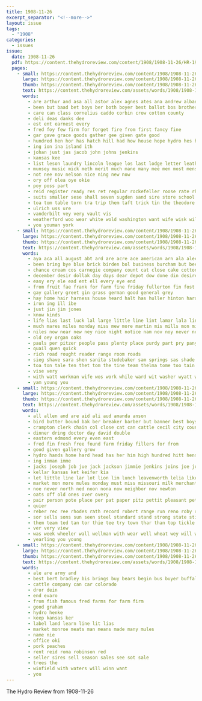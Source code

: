 ```yaml
---
title: 1908-11-26
excerpt_separator: "<!--more-->"
layout: issue
tags:
  - "1908"
categories:
  - issues
issue:
  date: 1908-11-26
  pdf: https://content.thehydroreview.com/content/1908/1908-11-26/HR-1908-11-26.pdf
  pages:
    - small: https://content.thehydroreview.com/content/1908/1908-11-26/small/HR-1908-11-26-01.jpg
      large: https://content.thehydroreview.com/content/1908/1908-11-26/large/HR-1908-11-26-01.jpg
      thumb: https://content.thehydroreview.com/content/1908/1908-11-26/thumbnails/HR-1908-11-26-01.jpg
      text: https://content.thehydroreview.com/assets/words/1908/1908-11-26/HR-1908-11-26-01.txt
      words:
        - are arthur and asa all astor alex agnes ates ana andrew alban ash amor able aves ain anderson ach
        - been but baad bet boys ber both boyer best ballot bos brothers boal bank bagley boyers bride bis block borden bers
        - care can class cornelius caddo corbin crow cotton county
        - deli deas danks dee
        - est ent earnest every
        - fred foy few firm for forget fire from first fancy fine
        - gar gave grace goods gather gee given gate good
        - hundred hen hor has hatch hill had how house hope hydro hes home
        - ing ion ina island ith
        - johan just jas jacob john johns jenkins
        - kansas kee
        - list leson laundry lincoln league los last lodge letter leather lay large louis lot
        - munsey music mick meth merit much mane many mee men most mens
        - not nee nov nelson nice ning new now
        - ory off olea oye okie
        - poy poss part
        - reid register ready res ret regular rockefeller roose rate rhode root roc rem ridgley
        - suits smaller sese shall seven sugden sand sire store school small service send state scott show she solid stores snapp seat smith see shown
        - toa tom table torn tra trip them taft trick tin the theodore times
        - ulrich uss ure
        - vanderbilt vey very vault vis
        - weatherford woo wear white wold washington want wife wisk wil wale well with will william wie was
        - you youman york
    - small: https://content.thehydroreview.com/content/1908/1908-11-26/small/HR-1908-11-26-02.jpg
      large: https://content.thehydroreview.com/content/1908/1908-11-26/large/HR-1908-11-26-02.jpg
      thumb: https://content.thehydroreview.com/content/1908/1908-11-26/thumbnails/HR-1908-11-26-02.jpg
      text: https://content.thehydroreview.com/assets/words/1908/1908-11-26/HR-1908-11-26-02.txt
      words:
        - aya aca all august abt ard are acre ace american arn ala alee and aid able ani aud allie acres ake arkansas
        - been bring bye blue brick birden bol business burcham but bees berring beat back betty butt burn books bas baxter buti ball bros
        - chance cream cos carnegie company count cat close cake cotton cheap con come cea class chas constant cheer city church can coro call cot
        - december desir dollak day days dear depot dow done din desire davis
        - easy ery ele ead ent ell every eye end
        - from fruit fae frank for farm fine friday fullerton fin fost fry fetters fox fee fly
        - gay gallery greet gin grass german good general grey
        - hay home hair harness house heard halt has huller hinton hardware hydro hunting had helt how holcomb hoover hank holding
        - iron ing ill ibe
        - just jin jim jones
        - know kinds
        - life lias last luck lal large little line lint lamar lala lin look lilly
        - much mares miles monday miss mew more martin mis mills mon min mise may made many miller
        - niles now near new ney nice night notice nam nov noy never not ness neat
        - old oey organ oaks
        - pauls per pitzer people pass plenty place purdy part pry pany phe peace pea pile proo piece park pay
        - quail quen quick
        - rich road rought reader range room roads
        - sieg shave sara shen sanita studebaker sam springs sas shade south sick stand shown sae school swift seat son said supply string stoa state standard sue saturday service states sed seo sun swan see start seen streets shoulder smiles stock sunday sale stubbs
        - toa ton tale ten thet tom the tine team thelma tome too tain thea turn tron trees torn them tell teale taken tone tag than take thralls times trom
        - vise very
        - with watt workman wife wos work while ward wit washer wyatt went wray wear weatherford will war week wheel white was worthy willis way willie
        - yam young you
    - small: https://content.thehydroreview.com/content/1908/1908-11-26/small/HR-1908-11-26-03.jpg
      large: https://content.thehydroreview.com/content/1908/1908-11-26/large/HR-1908-11-26-03.jpg
      thumb: https://content.thehydroreview.com/content/1908/1908-11-26/thumbnails/HR-1908-11-26-03.jpg
      text: https://content.thehydroreview.com/assets/words/1908/1908-11-26/HR-1908-11-26-03.txt
      words:
        - all allen and are aid ali aud amanda anson
        - bird butter bound bak ber breaker barber but banner best boys burnett bandy business bunch bring buy bee been brown
        - crampton clerk chain col close cat can cattle cecil city county corn card craw come cash christmas
        - dinner dring doctor day david double
        - eastern edmond every even east
        - fred fin fresh free found farm friday fillers for from
        - good given gallery grow
        - hydro hands home hard head has her him high hundred hitt hens hinton heit host
        - ing inman imme
        - jacks joseph job jue jack jackson jimmie jenkins joins joe john
        - kellar kansas ket keifer kia
        - let little line lar lot lion lim lunch leavenworth lelia like last lapsley light
        - market mon more mules monday must miss missouri milk merchant mens man mill mile most miller mount members milch miles made
        - noe never north ned noon nona now neighbor nov newton
        - oats off old ones over overy
        - pair person pote place per pat paper pitz pettit pleasant pete piers pin public pile phillips
        - quier
        - reber rec ree rhodes rath record robert range run reno roby rel rate reg rich
        - sor sells sons sun seen steel standard stand strong state still sale sper see sai south set shoe summer seem store son sharp stock show stone sister sample spring school star sea sade suite springs samp
        - them team ted tan tor thie tee try town thar than top tickle trick teacher the
        - ver very view
        - was week wheeler wall wellman with wear well wheat wey will west walter went wil worth winsor work want way wagon winfield
        - yearling you young
    - small: https://content.thehydroreview.com/content/1908/1908-11-26/small/HR-1908-11-26-04.jpg
      large: https://content.thehydroreview.com/content/1908/1908-11-26/large/HR-1908-11-26-04.jpg
      thumb: https://content.thehydroreview.com/content/1908/1908-11-26/thumbnails/HR-1908-11-26-04.jpg
      text: https://content.thehydroreview.com/assets/words/1908/1908-11-26/HR-1908-11-26-04.txt
      words:
        - ale are army and
        - best bert bradley bis brings buy bears begin bus buyer buffalo
        - cattle company can car colorado
        - dror dein
        - end evaro
        - from fish famous fred farms for farm firm
        - good graham
        - hydro henke
        - keep kansas ker
        - label land learn line lit lias
        - market monroe meats man means made many mules
        - name nie
        - office oki
        - pork peaches
        - rent reid roma robinson red
        - seller sires sell season sales see sot sale
        - trees the
        - winfield with waters will winn want
        - you
---
```


The Hydro Review from 1908-11-26

<!--more-->

